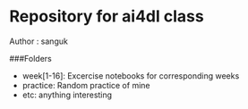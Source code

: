 # Repository for ai4dl class

Author : sanguk

###Folders
 - week[1-16]: Excercise notebooks for corresponding weeks
 - practice: Random practice of mine
 - etc: anything interesting
 
